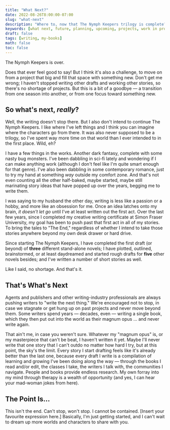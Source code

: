 ```yaml
---
title: "What Next?"
date: 2022-08-26T8:00:00-07:00
slug: "what-next"
description: "Where to, now that The Nymph Keepers trilogy is complete?"
keywords: [what next, future, planning, upcoming, projects, work in progress, what comes next]
draft: false
tags: [writing, my-books]
math: false
toc: false
---
```


The Nymph Keepers is over.

Does that ever feel good to say! But I think it's also a challenge, to move on from a project that big and fill that space with something new. Don't get me wrong; I haven't stopped writing other drafts and working other stories, so there's no shortage of projects. But this is a bit of a goodbye &mdash; a transition from one season into another, or from one focus toward something new.

## So what's next, *really*?

Well, the writing doesn't stop there. But I also don't intend to continue The Nymph Keepers. I like where I've left things and I think you can imagine where the characters go from there. It was also never supposed to be a trilogy, so I've spent way more time on that world than I ever intended to in the first place. Wild, eh?

I have a few things in the works. Another dark fantasy, complete with some nasty bug monsters. I've been dabbling in sci-fi lately and wondering if I can make anything work (although I don't feel like I'm quite smart enough for that genre). I've also been dabbling in some contemporary romance, just to try my hand at something *way* outside my comfort zone. And that's not even counting all the other half-baked, maybe started, maybe still marinating story ideas that have popped up over the years, begging me to write them.

I was saying to my husband the other day, writing is less like a passion or a hobby, and more like an obsession for me. Once an idea latches onto my brain, *it doesn't let go* until I've at least written out the first act. Over the last few years, since I completed my creative writing certificate at Simon Fraser University, my goal has been to push past that first act in all of my stories. To bring the tales to "The End," regardless of whether I intend to take those stories anywhere beyond my own desk drawer or hard drive.

Since starting The Nymph Keepers, I have completed the first draft (or beyond) of **three** different stand-alone novels; I have plotted, outlined, brainstormed, or at least daydreamed and started rough drafts for **five** other novels besides; and I've written a number of short stories as well.

Like I said, no shortage. And that's it.

## That's What's Next

Agents and publishers and other writing-industry professionals are always pushing writers to "write the next thing." We're encouraged not to stop, in case we stagnate or get hung up on past projects and never move beyond them. Some writers spend years &mdash; decades, even &mdash; writing a single book, which they then put out into the world as their magnum opus ... and never write again.

That ain't me, in case you weren't sure. Whatever my "magnum opus" is, or my masterpiece that can't be beat, I haven't written it yet. Maybe I'll never write that one story that I can't outdo no matter how hard I try, but at this point, the sky's the limit. Every story I start drafting feels like it's already better than the last one, because every draft I write is a compilation of learning and growing I've been doing along the way &mdash; through the books I read and/or edit, the classes I take, the writers I talk with, the communities I navigate. People and books provide endless research. My own forray into my mind through therapy is a wealth of opportunity (and yes, I can hear your mad-woman jokes from here).

## The Point Is...

This isn't the end. Can't stop, won't stop. I cannot be contained. [Insert your favourite expression here.] Basically, I'm just getting started, and I can't wait to dream up more worlds and characters to share with you.